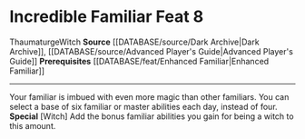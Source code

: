 ﻿---
feat: Incredible Familiar
id: '1576'
level: '8'
name: Incredible Familiar
prerequisite: '[[DATABASE/feat/Enhanced Familiar|Enhanced Familiar]]'
rarity: Common
source: '[[DATABASE/source/Dark Archive|Dark Archive]]'
trait:
- '[[DATABASE/trait/Thaumaturge|Thaumaturge]]'
- '[[DATABASE/trait/Witch|Witch]]'
type: Feat

---
# Incredible Familiar <span class="item-type">Feat 8</span>

<span class="item-trait">Thaumaturge</span><span class="item-trait">Witch</span>
**Source** [[DATABASE/source/Dark Archive|Dark Archive]], [[DATABASE/source/Advanced Player's Guide|Advanced Player's Guide]] 
**Prerequisites** [[DATABASE/feat/Enhanced Familiar|Enhanced Familiar]]

---
Your familiar is imbued with even more magic than other familiars. You can select a base of six familiar or master abilities each day, instead of four.
**Special**
 [Witch] Add the bonus familiar abilities you gain for being a witch to this amount.